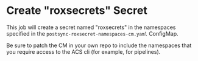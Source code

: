 # Create "roxsecrets" Secret

This job will create a secret named "roxsecrets" in the namespaces specified in the `postsync-roxsecret-namespaces-cm.yaml` ConfigMap.

Be sure to patch the CM in your own repo to include the namespaces that you require access to the ACS cli (for example, for pipelines).